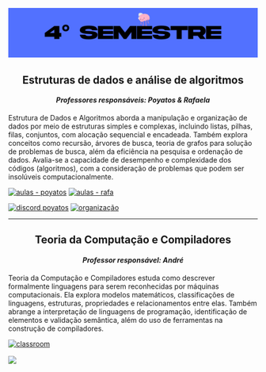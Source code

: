<p align="center">
  <img alt="banner" src="https://github.com/gabriellesote/4semestre/blob/main/wallpaper/banner.png">
</p>

<h2 align="center"> Estruturas de dados e análise de algoritmos </h2>
 <h4 align="center"> <em> Professores responsáveis: Poyatos & Rafaela </em></h4>
<p> Estrutura de Dados e Algoritmos aborda a manipulação e organização de dados por meio de estruturas simples e complexas, incluindo listas, pilhas, filas, conjuntos, com alocação sequencial e encadeada. Também explora conceitos como recursão, árvores de busca, teoria de grafos para solução de problemas de busca, além da eficiência na pesquisa e ordenação de dados. Avalia-se a capacidade de desempenho e complexidade dos códigos (algoritmos), com a consideração de problemas que podem ser insolúveis computacionalmente. </p>

[![aulas - poyatos](https://img.shields.io/badge/repositorio-poyatos-blue?style=for-the-badge&logo=github&logoColor=white)](https://github.com/gabriellesote/4semestre/tree/main/poyatos/src)
[![aulas - rafa](https://img.shields.io/badge/repositorio-rafa-pink?style=for-the-badge&logo=github&logoColor=white)](https://github.com/gabriellesote/4semestre/tree/main/rafa/src) 

[![discord poyatos](https://img.shields.io/badge/discord_poyatos-blue?style=for-the-badge&logo=discord&logoColor=white)](https://discord.com/channels/1019994810804871342/@home)
[![organização](https://img.shields.io/badge/organização-black?style=for-the-badge&logo=github&logoColor=white)](https://github.com/EDAA-2024-1)

---

<h2 align="center"> Teoria da Computação e Compiladores </h2>
 <h4 align="center"> <em> Professor responsável: André </em></h4>

 <p> Teoria da Computação e Compiladores estuda como descrever formalmente linguagens para serem reconhecidas por máquinas computacionais. Ela explora modelos matemáticos, classificações de linguagens, estruturas, propriedades e relacionamentos entre elas. Também abrange a interpretação de linguagens de programação, identificação de elementos e validação semântica, além do uso de ferramentas na construção de compiladores. </p>
 
[![classroom](https://img.shields.io/badge/classroom-008a20?style=for-the-badge&logo=googleclassroom&logoColor=white)](https://classroom.google.com/c/NjY0Mjk5MDIxNjYy)


 <img  align="center" src="https://ugokawaii.com/wp-content/uploads/2023/03/studying.gif">
